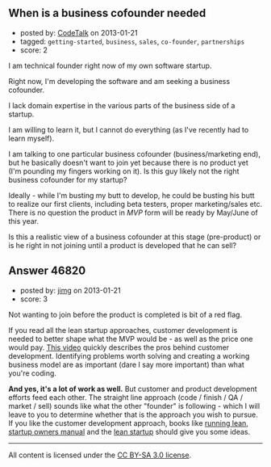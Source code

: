 ## When is a business cofounder needed

- posted by: [CodeTalk](https://stackexchange.com/users/-1/21191-codetalk) on 2013-01-21
- tagged: `getting-started`, `business`, `sales`, `co-founder`, `partnerships`
- score: 2

I am technical founder right now of my own software startup.

Right now, I'm developing the software and am seeking a business cofounder.

I lack domain expertise in the various parts of the business side of a startup.

I am willing to learn it, but I cannot do everything (as I've recently had to learn myself).

I am talking to one particular business cofounder (business/marketing end), but he basically doesn't want to join yet because there is no product yet (I'm pounding my fingers working on it). Is this guy likely not the right business cofounder for my startup?

Ideally - while I'm busting my butt to develop, he could be busting his butt to realize our first clients, including beta testers, proper marketing/sales etc. There is no question the product in *MVP* form will be ready by May/June of this year. 

Is this a realistic view of a business cofounder at this stage (pre-product) or is he right in not joining until a product is developed that he can sell? 


## Answer 46820

- posted by: [jimg](https://stackexchange.com/users/-1/2380-jimg) on 2013-01-21
- score: 3

<p>Not wanting to join before the product is completed is bit of a red flag. </p>

<p>If you read all the lean startup approaches, customer development is needed to better shape what the MVP would be - as well as the price one would pay. <a href="http://www.youtube.com/watch?v=LyX2UDhyiIo" rel="nofollow">This video</a> quickly describes the pros behind customer development.  Identifying problems worth solving and creating a working business model are as important (dare I say more important) than what you're coding.  </p>

<p><strong>And yes, it's a lot of work as well.</strong>  But customer and product development efforts feed each other.  The straight line approach (code / finish / QA / market / sell) sounds like what the other "founder" is following - which I will leave to you to determine whether that is the approach you wish to pursue. If you like the customer development approach, books like <a href="http://runninglean.co/" rel="nofollow">running lean</a>, <a href="http://rads.stackoverflow.com/amzn/click/0984999302" rel="nofollow">startup owners manual</a> and the <a href="http://rads.stackoverflow.com/amzn/click/0307887898" rel="nofollow">lean startup</a> should give you some ideas.</p>




---

All content is licensed under the [CC BY-SA 3.0 license](https://creativecommons.org/licenses/by-sa/3.0/).
